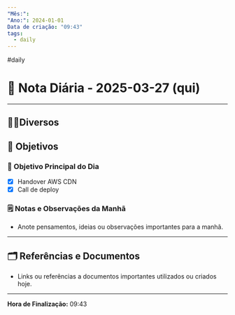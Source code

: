 ```yaml
---
"Mês:": 
"Ano:": 2024-01-01
Data de criação: "09:43"
tags:
  - daily
---
```

#daily
# 📅 Nota Diária - 2025-03-27 (qui)
---
## 🤝🏻Diversos

## 🌄 Objetivos
### 🎯 Objetivo Principal do Dia
- [x] Handover AWS CDN 
- [x] Call de deploy 

### 🗒️ Notas e Observações da Manhã
- Anote pensamentos, ideias ou observações importantes para a manhã.
---
## 🗂️ Referências e Documentos
- Links ou referências a documentos importantes utilizados ou criados hoje.

---

**Hora de Finalização:** 09:43
